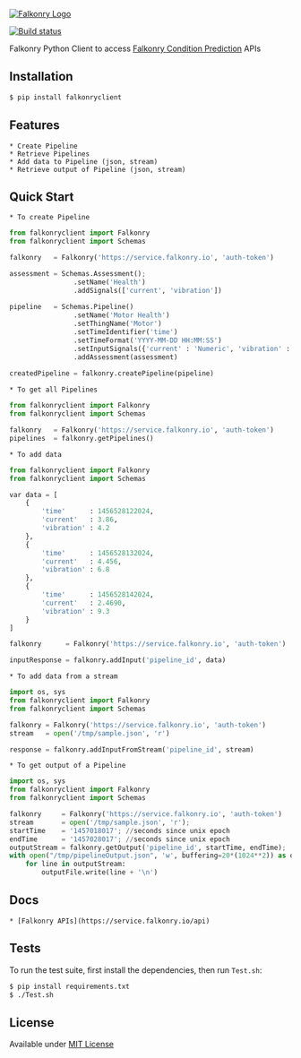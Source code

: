 [![Falkonry Logo](http://static1.squarespace.com/static/55a7df64e4b09f03368a7a78/t/569c6441ab281050fe32c18a/1453089858079/15-logo-transparent-h.png?format=500w)](http://falkonry.com/)

[![Build status](https://img.shields.io/travis/Falkonry/falkonry-python-client.svg?style=flat-square)](https://travis-ci.org/Falkonry/falkonry-python-client)

Falkonry Python Client to access [Falkonry Condition Prediction](falkonry.com) APIs

## Installation

```bash
$ pip install falkonryclient
```

## Features

    * Create Pipeline
    * Retrieve Pipelines
    * Add data to Pipeline (json, stream)
    * Retrieve output of Pipeline (json, stream)
    
## Quick Start

    * To create Pipeline
    
```python
from falkonryclient import Falkonry
from falkonryclient import Schemas

falkonry   = Falkonry('https://service.falkonry.io', 'auth-token')

assessment = Schemas.Assessment();
                .setName('Health')
                .addSignals(['current', 'vibration'])
                        
pipeline   = Schemas.Pipeline()
                .setName('Motor Health')
                .setThingName('Motor')
                .setTimeIdentifier('time')
                .setTimeFormat('YYYY-MM-DD HH:MM:SS')
                .setInputSignals({'current' : 'Numeric', 'vibration' : 'Numeric'})
                .addAssessment(assessment)
        
createdPipeline = falkonry.createPipeline(pipeline)
```

    * To get all Pipelines
    
```python
from falkonryclient import Falkonry
from falkonryclient import Schemas

falkonry   = Falkonry('https://service.falkonry.io', 'auth-token')
pipelines  = falkonry.getPipelines()
```

    * To add data
    
```python
from falkonryclient import Falkonry
from falkonryclient import Schemas

var data = [
    {
        'time'      : 1456528122024,
        'current'   : 3.86,
        'vibration' : 4.2
    },
    {
        'time'      : 1456528132024,
        'current'   : 4.456,
        'vibration' : 6.8
    },
    {
        'time'      : 1456528142024,
        'current'   : 2.4690,
        'vibration' : 9.3
    }
]

falkonry      = Falkonry('https://service.falkonry.io', 'auth-token')

inputResponse = falkonry.addInput('pipeline_id', data)
```

    * To add data from a stream
    
```python
import os, sys
from falkonryclient import Falkonry
from falkonryclient import Schemas

falkonry = Falkonry('https://service.falkonry.io', 'auth-token')
stream   = open('/tmp/sample.json', 'r')

response = falkonry.addInputFromStream('pipeline_id', stream)
```

    * To get output of a Pipeline
    
```python
import os, sys
from falkonryclient import Falkonry
from falkonryclient import Schemas

falkonry     = Falkonry('https://service.falkonry.io', 'auth-token')
stream       = open('/tmp/sample.json', 'r');
startTime    = '1457018017'; //seconds since unix epoch 
endTime      = '1457028017'; //seconds since unix epoch
outputStream = falkonry.getOutput('pipeline_id', startTime, endTime);
with open("/tmp/pipelineOutput.json", 'w', buffering=20*(1024**2)) as outputFile:
    for line in outputStream:
        outputFile.write(line + '\n')
```

## Docs

    * [Falkonry APIs](https://service.falkonry.io/api)
     
## Tests

  To run the test suite, first install the dependencies, then run `Test.sh`:
  
```bash
$ pip install requirements.txt
$ ./Test.sh
```

## License

  Available under [MIT License](LICENSE)
